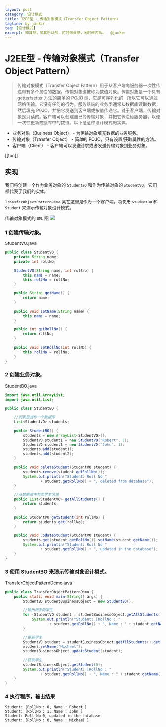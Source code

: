 ```yaml
---
layout: post
category: 设计模式
title: J2EE型 - 传输对象模式（Transfer Object Pattern）
tagline: by janker
tag: [设计模式]
excerpt: 知其然，知其所以然，忙时做业绩，闲时修内功。  @janker
---
```


# J2EE型 - 传输对象模式（Transfer Object Pattern）

> 传输对象模式（Transfer Object Pattern）用于从客户端向服务器一次性传递带有多个属性的数据。传输对象也被称为数值对象。传输对象是一个具有 getter/setter 方法的简单的 POJO 类，它是可序列化的，所以它可以通过网络传输。它没有任何的行为。服务器端的业务类通常从数据库读取数据，然后填充 POJO，并把它发送到客户端或按值传递它。对于客户端，传输对象是只读的。客户端可以创建自己的传输对象，并把它传递给服务器，以便一次性更新数据库中的数值。以下是这种设计模式的实体。

- 业务对象（Business Object） - 为传输对象填充数据的业务服务。
- 传输对象（Transfer Object） - 简单的 POJO，只有设置/获取属性的方法。
- 客户端（Client） - 客户端可以发送请求或者发送传输对象到业务对象。

[[toc]]
## 实现
我们将创建一个作为业务对象的 `StudentBO` 和作为传输对象的 `StudentVO`，它们都代表了我们的实体。

`TransferObjectPatternDemo` 类在这里是作为一个客户端，将使用 `StudentBO` 和 `Student` 来演示传输对象设计模式。

传输对象模式的 `UML` 图
![](https://cdn.jsdelivr.net/gh/janker0718/image_store@master/img/20220404002402.png)
###  1 创建传输对象。

StudentVO.java
```java
public class StudentVO {
    private String name;
    private int rollNo;

    StudentVO(String name, int rollNo) {
        this.name = name;
        this.rollNo = rollNo;
    }

    public String getName() {
        return name;
    }

    public void setName(String name) {
        this.name = name;
    }

    public int getRollNo() {
        return rollNo;
    }

    public void setRollNo(int rollNo) {
        this.rollNo = rollNo;
    }
}
```
### 2 创建业务对象。

StudentBO.java
```java
import java.util.ArrayList;
import java.util.List;

public class StudentBO {

    //列表是当作一个数据库
    List<StudentVO> students;

    public StudentBO() {
        students = new ArrayList<StudentVO>();
        StudentVO student1 = new StudentVO("Robert", 0);
        StudentVO student2 = new StudentVO("John", 1);
        students.add(student1);
        students.add(student2);
    }

    public void deleteStudent(StudentVO student) {
        students.remove(student.getRollNo());
        System.out.println("Student: Roll No "
                + student.getRollNo() + ", deleted from database");
    }

    //从数据库中检索学生名单
    public List<StudentVO> getAllStudents() {
        return students;
    }

    public StudentVO getStudent(int rollNo) {
        return students.get(rollNo);
    }

    public void updateStudent(StudentVO student) {
        students.get(student.getRollNo()).setName(student.getName());
        System.out.println("Student: Roll No "
                + student.getRollNo() + ", updated in the database");
    }
}
```
### 3 使用 StudentBO 来演示传输对象设计模式。

TransferObjectPatternDemo.java
```java
public class TransferObjectPatternDemo {
    public static void main(String[] args) {
        StudentBO studentBusinessObject = new StudentBO();

        //输出所有的学生
        for (StudentVO student : studentBusinessObject.getAllStudents()) {
            System.out.println("Student: [RollNo : "
                    + student.getRollNo() + ", Name : " + student.getName() + " ]");
        }

        //更新学生
        StudentVO student = studentBusinessObject.getAllStudents().get(0);
        student.setName("Michael");
        studentBusinessObject.updateStudent(student);

        //获取学生
        studentBusinessObject.getStudent(0);
        System.out.println("Student: [RollNo : "
                + student.getRollNo() + ", Name : " + student.getName() + " ]");
    }
}
```
### 4 执行程序，输出结果

```shell
Student: [RollNo : 0, Name : Robert ]
Student: [RollNo : 1, Name : John ]
Student: Roll No 0, updated in the database
Student: [RollNo : 0, Name : Michael ]
```